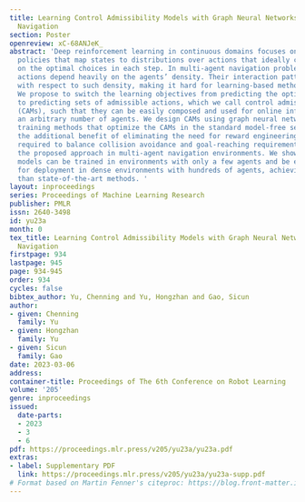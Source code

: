 ```yaml
---
title: Learning Control Admissibility Models with Graph Neural Networks for Multi-Agent
  Navigation
section: Poster
openreview: xC-68ANJeK_
abstract: 'Deep reinforcement learning in continuous domains focuses on learning control
  policies that map states to distributions over actions that ideally concentrate
  on the optimal choices in each step. In multi-agent navigation problems, the optimal
  actions depend heavily on the agents’ density. Their interaction patterns grow exponentially
  with respect to such density, making it hard for learning-based methods to generalize.
  We propose to switch the learning objectives from predicting the optimal actions
  to predicting sets of admissible actions, which we call control admissibility models
  (CAMs), such that they can be easily composed and used for online inference for
  an arbitrary number of agents. We design CAMs using graph neural networks and develop
  training methods that optimize the CAMs in the standard model-free setting, with
  the additional benefit of eliminating the need for reward engineering typically
  required to balance collision avoidance and goal-reaching requirements. We evaluate
  the proposed approach in multi-agent navigation environments. We show that the CAM
  models can be trained in environments with only a few agents and be easily composed
  for deployment in dense environments with hundreds of agents, achieving better performance
  than state-of-the-art methods. '
layout: inproceedings
series: Proceedings of Machine Learning Research
publisher: PMLR
issn: 2640-3498
id: yu23a
month: 0
tex_title: Learning Control Admissibility Models with Graph Neural Networks for Multi-Agent
  Navigation
firstpage: 934
lastpage: 945
page: 934-945
order: 934
cycles: false
bibtex_author: Yu, Chenning and Yu, Hongzhan and Gao, Sicun
author:
- given: Chenning
  family: Yu
- given: Hongzhan
  family: Yu
- given: Sicun
  family: Gao
date: 2023-03-06
address:
container-title: Proceedings of The 6th Conference on Robot Learning
volume: '205'
genre: inproceedings
issued:
  date-parts:
  - 2023
  - 3
  - 6
pdf: https://proceedings.mlr.press/v205/yu23a/yu23a.pdf
extras:
- label: Supplementary PDF
  link: https://proceedings.mlr.press/v205/yu23a/yu23a-supp.pdf
# Format based on Martin Fenner's citeproc: https://blog.front-matter.io/posts/citeproc-yaml-for-bibliographies/
---
```

